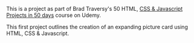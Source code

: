 This is a project as part of Brad Traversy's 50 HTML, [CSS & Javascript Projects in 50 days](https://www.udemy.com/course/50-projects-50-days/) course on Udemy. 

This first project outlines the creation of an expanding picture card using HTML, CSS & Javascript. 
